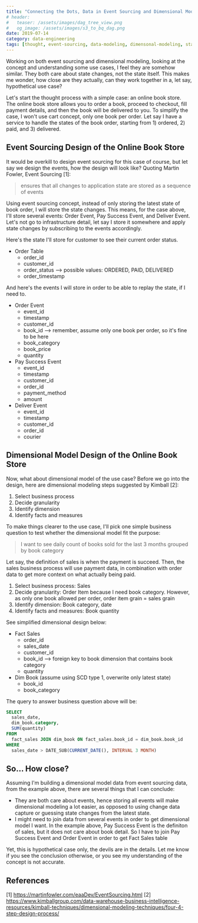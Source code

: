 ```yaml
---
title: "Connecting the Dots, Data in Event Sourcing and Dimensional Modeling, How Close are They?"
# header:
#   teaser: /assets/images/dag_tree_view.png
#   og_image: /assets/images/s3_to_bq_dag.png
date: 2019-07-14
category: data-engineering
tags: [thought, event-sourcing, data-modeling, dimensonal-modeling, star-schema, architecture]
---
```


Working on both event sourcing and dimensional modeling, looking at the concept and understanding some use cases, I feel they are somehow similar. They both care about state changes, not the state itself. This makes me wonder, how close are they actually, can they work together in a, let say, hypothetical use case?

Let's start the thought process with a simple case: an online book store. The online book store allows you to order a book, proceed to checkout, fill payment details, and then the book will be delivered to you. To simplify the case, I won't use cart concept, only one book per order. Let say I have a service to handle the states of the book order, starting from 1) ordered, 2) paid, and 3) delivered.

## Event Sourcing Design of the Online Book Store
It would be overkill to design event sourcing for this case of course, but let say we design the events, how the design will look like? Quoting Martin Fowler, Event Sourcing [1]:
> ensures that all changes to application state are stored as a sequence of events

Using event sourcing concept, instead of only storing the latest state of book order, I will store the state changes. This means, for the case above, I'll store several events: Order Event, Pay Success Event, and Deliver Event. Let's not go to infrastructure detail, let say I store it somewhere and apply state changes by subscribing to the events accordingly.

Here's the state I'll store for customer to see their current order status.
* Order Table
  * order_id
  * customer_id
  * order_status --> possible values: ORDERED, PAID, DELIVERED
  * order_timestamp

And here's the events I will store in order to be able to replay the state, if I need to.
* Order Event
  * event_id
  * timestamp
  * customer_id
  * book_id --> remember, assume only one book per order, so it's fine to be here
  * book_category
  * book_price
  * quantity
* Pay Success Event
  * event_id
  * timestamp
  * customer_id
  * order_id
  * payment_method
  * amount
* Deliver Event
  * event_id
  * timestamp
  * customer_id
  * order_id
  * courier

## Dimensional Model Design of the Online Book Store
Now, what about dimensional model of the use case? Before we go into the design, here are dimensional modeling steps suggested by Kimball [2]:
1. Select business process
2. Decide granularity
3. Identify dimension
4. Identify facts and measures

To make things clearer to the use case, I'll pick one simple business question to test whether the dimensional model fit the purpose:
> I want to see daily count of books sold for the last 3 months grouped by book category

Let say, the definition of sales is when the payment is succeed. Then, the sales business process will use payment data, in combination with order data to get more context on what actually being paid.

1. Select business process: Sales
2. Decide granularity: Order Item because I need book category. However, as only one book allowed per order, order item grain = sales grain
3. Identify dimension: Book category, date
4. Identify facts and measures: Book quantity

See simplified dimensional design below:
* Fact Sales
  * order_id
  * sales_date
  * customer_id
  * book_id --> foreign key to book dimension that contains book category
  * quantity
* Dim Book (assume using SCD type 1, overwrite only latest state)
  * book_id
  * book_category

The query to answer business question above will be:
```sql
SELECT
  sales_date,
  dim_book.category,
  SUM(quantity)
FROM
  fact_sales JOIN dim_book ON fact_sales.book_id = dim_book.book_id
WHERE
  sales_date > DATE_SUB(CURRENT_DATE(), INTERVAL 3 MONTH)
```

## So... How close?
Assuming I'm building a dimensional model data from event sourcing data, from the example above, there are several things that I can conclude:
* They are both care about events, hence storing all events will make dimensional modeling a lot easier, as opposed to using change data capture or guessing state changes from the latest state.
* I might need to join data from several events in order to get dimensional model I want. In the example above, Pay Success Event is the definiton of sales, but it does not care about book detail. So I have to join Pay Success Event and Order Event in order to get Fact Sales table

Yet, this is hypothetical case only, the devils are in the details. Let me know if you see the conclusion otherwise, or you see my understanding of the concept is not accurate.

## References
[1] https://martinfowler.com/eaaDev/EventSourcing.html
[2] https://www.kimballgroup.com/data-warehouse-business-intelligence-resources/kimball-techniques/dimensional-modeling-techniques/four-4-step-design-process/